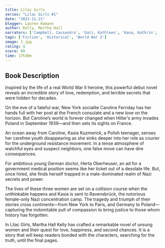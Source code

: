 ```yaml
---
title: Lilac Girls
series: "Lilac Girls #1"
date: "2022-11-21"
blogger: Lauren Hamann
author: Kelly, Martha Hall
narrators: ['Campbell, Cassandra', 'Gati, Kathleen', 'Kana, Kathrin', 'Kelly, Martha Hall']
tags: ['Fiction', 'Historical', 'World War 2']
image: 1.jpg
rating: 4
score: 89
time: 17h30m
---
```



## Book Description

Inspired by the life of a real World War II heroine, this powerful debut novel reveals an incredible story of love, redemption, and terrible secrets that were hidden for decades.

On the eve of a fateful war, New York socialite Caroline Ferriday has her hands full with her post at the French consulate and a new love on the horizon. But Caroline’s world is forever changed when Hitler’s army invades Poland in September 1939—and then sets its sights on France.

An ocean away from Caroline, Kasia Kuzmerick, a Polish teenager, senses her carefree youth disappearing as she sinks deeper into her role as courier for the underground resistance movement. In a tense atmosphere of watchful eyes and suspect neighbors, one false move can have dire consequences.

For ambitious young German doctor, Herta Oberheuser, an ad for a government medical position seems like her ticket out of a desolate life. But, once hired, she finds herself trapped in a male-dominated realm of Nazi secrets and power.

The lives of these three women are set on a collision course when the unthinkable happens and Kasia is sent to Ravensbrück, the notorious female-only Nazi concentration camp. The tragedy and triumph of their stories cross continents—from New York to Paris, and Germany to Poland—capturing the indomitable pull of compassion to bring justice to those whom history has forgotten.

In Lilac Girls, Martha Hall Kelly has crafted a remarkable novel of unsung women and their quest for love, happiness, and second chances. It is a story that will keep readers bonded with the characters, searching for the truth, until the final pages.